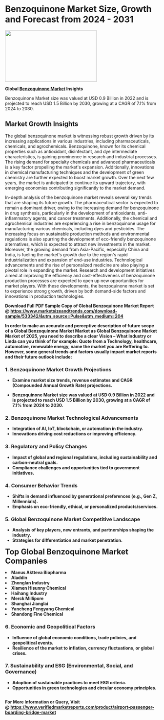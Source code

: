 <H1>Benzoquinone Market Size, Growth and Forecast from 2024 - 2031</H1><img class="aligncenter size-medium wp-image-584254" src="https://thirdeyenews.in/wp-content/uploads/2024/09/Global-Market-Research-300x168.jpeg" alt="" width="300" height="168" /><p><strong>Global&nbsp;<a href="https://www.marketsizeandtrends.com/download-sample/533342/&amp;utm_source=Pulse&amp;utm_medium=204">Benzoquinone Market</a> Insights</strong></p><p>Benzoquinone Market size was valued at USD 0.9 Billion in 2022 and is projected to reach USD 1.5 Billion by 2030, growing at a CAGR of 7.1% from 2024 to 2030.</p><p><h2>Market Growth Insights</h2> <p>The global benzoquinone market is witnessing robust growth driven by its increasing applications in various industries, including pharmaceuticals, chemicals, and agrochemicals. Benzoquinone, known for its chemical properties such as antioxidant, disinfectant, and dye intermediate characteristics, is gaining prominence in research and industrial processes. The rising demand for specialty chemicals and advanced pharmaceuticals is a key factor propelling the market's expansion. Additionally, innovations in chemical manufacturing techniques and the development of green chemistry are further expected to boost market growth. Over the next few years, the market is anticipated to continue its upward trajectory, with emerging economies contributing significantly to the market demand.</p> <p><strong></strong></p> <p>In-depth analysis of the benzoquinone market reveals several key trends that are shaping its future growth. The pharmaceutical sector is expected to remain a dominant driver, owing to the increasing demand for benzoquinone in drug synthesis, particularly in the development of antioxidants, anti-inflammatory agents, and cancer treatments. Additionally, the chemical and agrochemical industries are experiencing a rise in benzoquinone usage for manufacturing various chemicals, including dyes and pesticides. The increasing focus on sustainable production methods and environmental regulations is also spurring the development of eco-friendly benzoquinone alternatives, which is expected to attract new investments in the market. Moreover, the growing demand from Asia-Pacific, especially China and India, is fueling the market's growth due to the region's rapid industrialization and expansion of end-use industries. Technological advancements and the rise of personalized medicine are also playing a pivotal role in expanding the market. Research and development initiatives aimed at improving the efficiency and cost-effectiveness of benzoquinone production processes are expected to open up new opportunities for market players. With these developments, the benzoquinone market is set to experience strong growth, driven by both demand-side factors and innovations in production technologies.</p> <p><strong></p><p><span class=""><strong>Download Full PDF Sample Copy of Global Benzoquinone Market Report</strong> @ <a href="https://www.marketsizeandtrends.com/download-sample/533342/&amp;utm_source=Pulse&amp;utm_medium=204" target="_blank">https://www.marketsizeandtrends.com/download-sample/533342/&amp;utm_source=Pulse&amp;utm_medium=204</a></span></p><p>In order to make an accurate and perceptive description of future scope of a Global&nbsp;Benzoquinone Market Market as Global&nbsp;Benzoquinone Market Market of 2025, you need to describe a clear Vision &ndash; What Industry or Linda can you think of for example: Quote from a Technology, healthcare, automotive, renewable energy, name the market you are Reffering to. However, some general trends and factors usually impact market reports and their future outlook include:</p><h3>1.&nbsp;<strong>Benzoquinone Market Growth Projections</strong></h3><ul><li>Examine market size trends, revenue estimates and CAGR (Compounded Annual Growth Rate) projections.</li><li><p>Benzoquinone Market size was valued at USD 0.9 Billion in 2022 and is projected to reach USD 1.5 Billion by 2030, growing at a CAGR of 7.1% from 2024 to 2030.</p></li></ul><h3>2.&nbsp;<strong>Benzoquinone Market Technological Advancements</strong></h3><ul><li>Integration of AI, IoT, blockchain, or automation in the industry.</li><li>Innovations driving cost reductions or improving efficiency.</li></ul><h3>3.&nbsp;<strong>Regulatory and Policy Changes</strong></h3><ul><li>Impact of global and regional regulations, including sustainability and carbon-neutral goals.</li><li>Compliance challenges and opportunities tied to government initiatives.</li></ul><h3>4.&nbsp;<strong>Consumer Behavior Trends</strong></h3><ul><li>Shifts in demand influenced by generational preferences (e.g., Gen Z, Millennials).</li><li>Emphasis on eco-friendly, ethical, or personalized products/services.</li></ul><h3>5.&nbsp;<strong>Global Benzoquinone Market Competitive Landscape</strong></h3><ul><li>Analysis of key players, new entrants, and partnerships shaping the industry.</li><li>Strategies for differentiation and market penetration.</li></ul><p data-pm-slice="1 1 []"><span style="color: inherit; font-family: inherit; font-size: 25px;">Top Global Benzoquinone Market Companies</span></p><div class="" data-test-id=""><p><li>Manus Aktteva Biopharma</li><li> Aladdin</li><li> Zhonglan Industry</li><li> Xiamen Hisunny Chemical</li><li> Haihang Industry</li><li> Merck Millipore</li><li> Shanghai Jianglai</li><li> Yancheng Fengyang Chemical</li><li> Shandong Fine Chemical</li></p></div><h3>6.&nbsp;<strong>Economic and Geopolitical Factors</strong></h3><ul><li>Influence of global economic conditions, trade policies, and geopolitical events.</li><li>Resilience of the market to inflation, currency fluctuations, or global crises.</li></ul><h3>7.&nbsp;<strong>Sustainability and ESG (Environmental, Social, and Governance)</strong></h3><ul><li>Adoption of sustainable practices to meet ESG criteria.</li><li>Opportunities in green technologies and circular economy principles.</li></ul><h2><strong style="font-size: 14px;">For More Information or Query, Visit @&nbsp;</strong><a style="background-color: #ffffff; font-size: 14px;" href="https://www.marketsizeandtrends.com/report/benzoquinone-market/" target="_blank">https://www.verifiedmarketreports.com/product/airport-passenger-boarding-bridge-market</a></h2>
